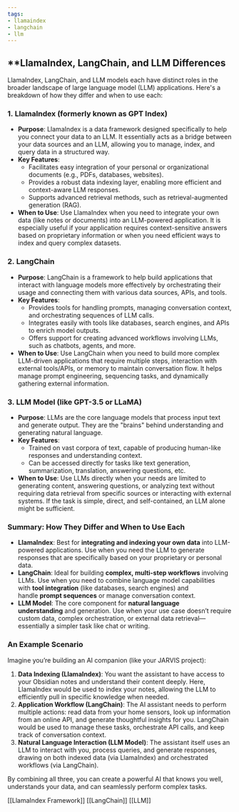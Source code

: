 ```yaml
---
tags:
- llamaindex
- langchain
- llm
---
```

## **LlamaIndex, LangChain, and LLM Differences

LlamaIndex, LangChain, and LLM models each have distinct roles in the broader landscape of large language model (LLM) applications. Here's a breakdown of how they differ and when to use each:

### 1. **LlamaIndex** (formerly known as GPT Index)

- **Purpose**: LlamaIndex is a data framework designed specifically to help you connect your data to an LLM. It essentially acts as a bridge between your data sources and an LLM, allowing you to manage, index, and query data in a structured way.
- **Key Features**:
    - Facilitates easy integration of your personal or organizational documents (e.g., PDFs, databases, websites).
    - Provides a robust data indexing layer, enabling more efficient and context-aware LLM responses.
    - Supports advanced retrieval methods, such as retrieval-augmented generation (RAG).
- **When to Use**: Use LlamaIndex when you need to integrate your own data (like notes or documents) into an LLM-powered application. It is especially useful if your application requires context-sensitive answers based on proprietary information or when you need efficient ways to index and query complex datasets.

### 2. **LangChain**

- **Purpose**: LangChain is a framework to help build applications that interact with language models more effectively by orchestrating their usage and connecting them with various data sources, APIs, and tools.
- **Key Features**:
    - Provides tools for handling prompts, managing conversation context, and orchestrating sequences of LLM calls.
    - Integrates easily with tools like databases, search engines, and APIs to enrich model outputs.
    - Offers support for creating advanced workflows involving LLMs, such as chatbots, agents, and more.
- **When to Use**: Use LangChain when you need to build more complex LLM-driven applications that require multiple steps, interaction with external tools/APIs, or memory to maintain conversation flow. It helps manage prompt engineering, sequencing tasks, and dynamically gathering external information.

### 3. **LLM Model (like GPT-3.5 or LLaMA)**

- **Purpose**: LLMs are the core language models that process input text and generate output. They are the "brains" behind understanding and generating natural language.
- **Key Features**:
    - Trained on vast corpora of text, capable of producing human-like responses and understanding context.
    - Can be accessed directly for tasks like text generation, summarization, translation, answering questions, etc.
- **When to Use**: Use LLMs directly when your needs are limited to generating content, answering questions, or analyzing text without requiring data retrieval from specific sources or interacting with external systems. If the task is simple, direct, and self-contained, an LLM alone might be sufficient.

### **Summary: How They Differ and When to Use Each**

- **LlamaIndex**: Best for **integrating and indexing your own data** into LLM-powered applications. Use when you need the LLM to generate responses that are specifically based on your proprietary or personal data.
- **LangChain**: Ideal for building **complex, multi-step workflows** involving LLMs. Use when you need to combine language model capabilities with **tool integration** (like databases, search engines) and handle **prompt sequences** or manage conversation context.
- **LLM Model**: The core component for **natural language understanding** and generation. Use when your use case doesn’t require custom data, complex orchestration, or external data retrieval—essentially a simpler task like chat or writing.

### **An Example Scenario**

Imagine you’re building an AI companion (like your JARVIS project):

1. **Data Indexing (LlamaIndex)**: You want the assistant to have access to your Obsidian notes and understand their content deeply. Here, LlamaIndex would be used to index your notes, allowing the LLM to efficiently pull in specific knowledge when needed.
2. **Application Workflow (LangChain)**: The AI assistant needs to perform multiple actions: read data from your home sensors, look up information from an online API, and generate thoughtful insights for you. LangChain would be used to manage these tasks, orchestrate API calls, and keep track of conversation context.
3. **Natural Language Interaction (LLM Model)**: The assistant itself uses an LLM to interact with you, process queries, and generate responses, drawing on both indexed data (via LlamaIndex) and orchestrated workflows (via LangChain).

By combining all three, you can create a powerful AI that knows you well, understands your data, and can seamlessly perform complex tasks.

[[LlamaIndex Framework]]  [[LangChain]]  [[LLM]]
